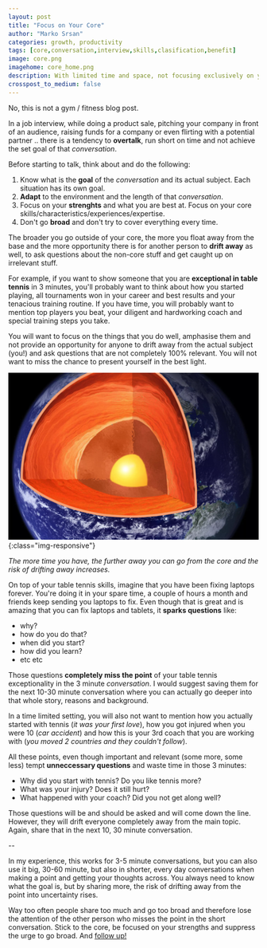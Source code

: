 ```yaml
---
layout: post
title: "Focus on Your Core"
author: "Marko Srsan"
categories: growth, productivity
tags: [core,conversation,interview,skills,clasification,benefit]
image: core.png
imagehome: core_home.png
description: With limited time and space, not focusing exclusively on your core can be costly by steering the conversation away.
crosspost_to_medium: false
---
```

No, this is not a gym / fitness blog post. 

In a job interview, while doing a product sale, pitching your company in front of an audience, raising funds for a company or even flirting with a potential partner .. there is a tendency to **overtalk**, run short on time and not achieve the set goal of that *conversation*. 

Before starting to talk, think about and do the following:
1. Know what is the **goal** of the *conversation* and its actual subject. Each situation has its own goal.
2. **Adapt** to the environment and the length of that *conversation*.
2. Focus on your **strenghts** and what you are best at. Focus on your core skills/characteristics/experiences/expertise. 
3. Don't go **broad** and don't try to cover everything every time. 

The broader you go outside of your core, the more you float away from the base and the more opportunity there is for another person to **drift away** as well, to ask questions about the non-core stuff and get caught up on irrelevant stuff.

For example, if you want to show someone that you are **exceptional in table tennis** in 3 minutes, you'll probably want to think about how you started playing, all tournaments won in your career and best results and your tenacious training routine. If you have time, you will probably want to mention top players you beat, your diligent and hardworking coach and special training steps you take. 

You will want to focus on the things that you do well, amphasise them and not provide an opportunity for anyone to drift away from the actual subject (you!) and ask questions that are not completely 100% relevant. You will not want to miss the chance to present yourself in the best light.

![Core!](../assets/img/core_earth.png){:class="img-responsive"}

*The more time you have, the further away you can go from the core and the risk of drifting away increases.*

On top of your table tennis skills, imagine that you have been fixing laptops forever. You're doing it in your spare time, a couple of hours a month and friends keep sending you laptops to fix. Even though that is great and is amazing that you can fix laptops and tablets, it **sparks questions** like:
- why?
- how do you do that? 
- when did you start? 
- how did you learn? 
- etc etc

Those questions **completely miss the point** of your table tennis exceptionality in the 3 minute *conversation*. I would suggest saving them for the next 10-30 minute conversation where you can actually go deeper into that whole story, reasons and background.

In a time limited setting, you will also not want to mention how you actually started with tennis (*it was your first love*), how you got injured when you were 10 (*car accident*) and how this is your 3rd coach that you are working with (*you moved 2 countries and they couldn't follow*). 

All these points, even though important and relevant (some more, some less) tempt **unneccessary questions** and waste time in those 3 minutes:
- Why did you start with tennis? Do you like tennis more? 
- What was your injury? Does it still hurt?
- What happened with your coach? Did you not get along well? 

Those questions will be and should be asked and will come down the line. However, they will drift everyone completely away from the main topic. Again, share that in the next 10, 30 minute conversation.

--

In my experience, this works for 3-5 minute conversations, but you can also use it big, 30-60 minute, but also in shorter, every day conversations when making a point and getting your thoughts across. You always need to know what the goal is, but by sharing more, the risk of drifting away from the point into uncertainty rises. 

Way too often people share too much and go too broad and therefore lose the attention of the other person who misses the point in the short conversation. Stick to the core, be focused on your strengths and suppress the urge to go broad. And [follow up!](https://msrsan.com/Follow-up)